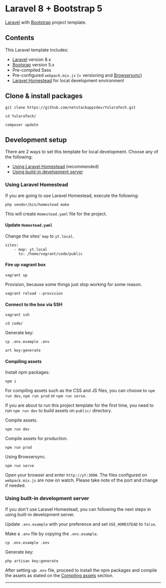 # Laravel 8 + Bootstrap 5

[Laravel](https://laravel.com/) with [Bootstrap](https://getbootstrap.com/) project template.

## Contents

This Laravel template includes:

-   [Laravel](https://laravel.com/) version 8.x
-   [Bootsrap](https://getbootstrap.com/) version 5.x
-   Pre-compiled Sass
-   Pre-configured `webpack.mix.js` (+ versioning and [Browsersync](https://www.browsersync.io/))
-   [Laravel Homestead](https://laravel.com/docs/8.x/homestead) for local development environment

## Clone & install packages

```
git clone https://github.com/netstackappzdev/YularaTech.git
```

```
cd YularaTech/
```

```
composer update
```

## Development setup

There are 2 ways to set this template for local development. Choose any of the following:

-   [Using Laravel Homestead](#using-laravel-homestead) (recommended)
-   [Using build-in development server](#using-built-in-development-server)

### Using Laravel Homestead

If you are going to use Laravel Homestead, execute the following:

```
php vendor/bin/homestead make
```

This will create `Homestead.yaml` file for the project.

#### Update `Homestead.yaml`

Change the sites' `map` to `yt.local`.

```
sites:
    - map: yt.local
      to: /home/vagrant/code/public
```

#### Fire up vagrant box

```
vagrant up
```

Provision, because some things just stop working for some reason.

```
vagrant reload --provision
```

#### Connect to the box via SSH

```
vagrant ssh
```

```
cd code/
```

Generate key:

```
cp .env.example .env
```

```
art key:generate
```

#### Compiling assets

Install npm packages:

```
npm i
```

For compiling assets such as the CSS and JS files, you can choose to `npm run dev`, `npm run prod` or `npm run serve`.

If you are about to run this project template for the first time, you need to run `npm run dev` to build assets on `public/` directory.

Compile assets.

```
npm run dev
```

Compile assets for production.

```
npm run prod
```

Using Browsersync.

```
npm run serve
```

Open your browser and enter `http://yt:3000`. The files configured on `webpack.mix.js` are now on watch. Please take note of the port and change if needed.

### Using built-in development server

If you don't use Laravel Homestead, you can following the next steps in using built-in development server.

Update `.env.example` with your preference and set `USE_HOMESTEAD` to `false`.

Make a `.env` file by copying the `.env.example`.

```
cp .env.example .env
```

Generate key:

```
php artisan key:generate
```

After setting up `.env` file, proceed to install the npm packages and compile the assets as stated on the [Compiling assets](#compiling-assets) section.

---
